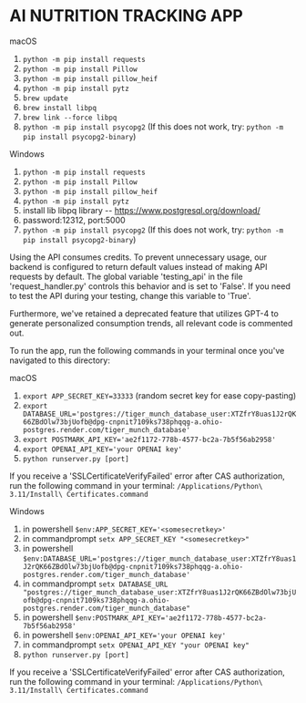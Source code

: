 # AI NUTRITION TRACKING APP

macOS
1. ```python -m pip install requests```
2. ```python -m pip install Pillow```
3. ```python -m pip install pillow_heif```
4. ```python -m pip install pytz```
5. ```brew update```
6. ```brew install libpq```
7. ```brew link --force libpq```
8. ```python -m pip install psycopg2``` (If this does not work, try: ```python -m pip install psycopg2-binary```)

Windows
1. ```python -m pip install requests```
2. ```python -m pip install Pillow```
3. ```python -m pip install pillow_heif```
4. ```python -m pip install pytz```
5.  install lib libpq library -- https://www.postgresql.org/download/
6.  password:12312, port:5000
8. ```python -m pip install psycopg2``` (If this does not work, try: ```python -m pip install psycopg2-binary```)

Using the API consumes credits. To prevent unnecessary usage, our backend is configured to return default values instead of making API requests by default. The global variable 'testing_api' in the file 'request_handler.py' controls this behavior and is set to 'False'. If you need to test the API during your testing, change this variable to 'True'.

Furthermore, we've retained a deprecated feature that utilizes GPT-4 to generate personalized consumption trends, all relevant code is commented out.

To run the app, run the following commands in your terminal once you've navigated to this directory:

macOS
1. ```export APP_SECRET_KEY=33333``` (random secret key for ease copy-pasting)
2. ```export DATABASE_URL='postgres://tiger_munch_database_user:XTZfrY8uas1J2rQK66ZBdOlw73bjUofb@dpg-cnpnit7109ks738phqqg-a.ohio-postgres.render.com/tiger_munch_database'```
3. ```export POSTMARK_API_KEY='ae2f1172-778b-4577-bc2a-7b5f56ab2958'```
4. ```export OPENAI_API_KEY='your OPENAI key'```
4. ```python runserver.py [port]```


If you receive a 'SSLCertificateVerifyFailed' error after CAS authorization, run the following command in your terminal:
```/Applications/Python\ 3.11/Install\ Certificates.command```

Windows
1.  in powershell ```$env:APP_SECRET_KEY='<somesecretkey>'```
2. in commandprompt ```setx APP_SECRET_KEY "<somesecretkey>"```
3.  in powershell ```$env:DATABASE_URL='postgres://tiger_munch_database_user:XTZfrY8uas1J2rQK66ZBdOlw73bjUofb@dpg-cnpnit7109ks738phqqg-a.ohio-postgres.render.com/tiger_munch_database'```
4. in commandprompt ```setx DATABASE_URL "postgres://tiger_munch_database_user:XTZfrY8uas1J2rQK66ZBdOlw73bjUofb@dpg-cnpnit7109ks738phqqg-a.ohio-postgres.render.com/tiger_munch_database"```
5. in powershell ```$env:POSTMARK_API_KEY='ae2f1172-778b-4577-bc2a-7b5f56ab2958'```
6.  in powershell ```$env:OPENAI_API_KEY='your OPENAI key'```
7. in commandprompt ```setx OPENAI_API_KEY "your OPENAI key"```
8.  ```python runserver.py [port] ```


If you receive a 'SSLCertificateVerifyFailed' error after CAS authorization, run the following command in your terminal:
```/Applications/Python\ 3.11/Install\ Certificates.command```
